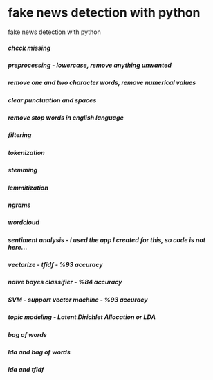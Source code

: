 # fake news detection with python
 fake news detection with python
 
 
 ##### check missing
 ##### preprocessing - lowercase, remove anything unwanted
 ##### remove one and two character words, remove numerical values
 ##### clear punctuation and spaces
 ##### remove stop words in english language
 ##### filtering
 ##### tokenization
 ##### stemming
 ##### lemmitization
 ##### ngrams
 ##### wordcloud
 ##### sentiment analysis - I used the app I created for this, so code is not here...
 ##### vectorize - tfidf - %93 accuracy
 ##### naive bayes classifier - %84 accuracy
 ##### SVM - support vector machine - %93 accuracy
 ##### topic modeling - Latent Dirichlet Allocation or LDA
 ##### bag of words
 ##### lda and bag of words
 ##### lda and tfidf
 
 

 
 
 
 
 
 
 
 
 
 
 
